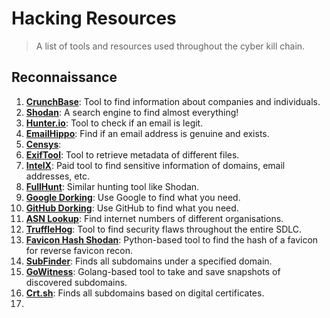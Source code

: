# Hacking Resources
> A list of tools and resources used throughout the cyber kill chain.

## Reconnaissance 
1. [**CrunchBase**](https://www.crunchbase.com): Tool to find information about companies and individuals.
2. [**Shodan**](https://www.shodan.io): A search engine to find almost everything!
3. [**Hunter.io**](https://hunter.io): Tool to check if an email is legit.
4. [**EmailHippo**](https://tools.emailhippo.com): Find if an email address is genuine and exists.
5. [**Censys**](https://censys.com/): 
6. [**ExifTool**](https://github.com/exiftool/exiftool): Tool to retrieve metadata of different files.
7. [**IntelX**](https://intelx.io): Paid tool to find sensitive information of domains, email addresses, etc.
8. [**FullHunt**](https://fullhunt.io): Similar hunting tool like Shodan.
9. [**Google Dorking**](https://github.com/mathis2001/Dorking/blob/main/GoogleDorks.txt): Use Google to find what you need.
10. [**GitHub Dorking**](https://github.com/mathis2001/Dorking/blob/main/GithubDorks.txt): Use GitHub to find what you need.
11. [**ASN Lookup**](https://asnlookup.com): Find internet numbers of different organisations.
12.  [**TruffleHog**](https://github.com/trufflesecurity/trufflehog): Tool to find security flaws throughout the entire SDLC.
13.  [**Favicon Hash Shodan**](https://github.com/phor3nsic/favicon_hash_shodan): Python-based tool to find the hash of a favicon for reverse favicon recon.
14.  [**SubFinder**](https://github.com/projectdiscovery/subfinder): Finds all subdomains under a specified domain.
15.  [**GoWitness**](https://github.com/sensepost/gowitness): Golang-based tool to take and save snapshots of discovered subdomains.
16.  [**Crt.sh**](https://crt.sh): Finds all subdomains based on digital certificates.
17.  

